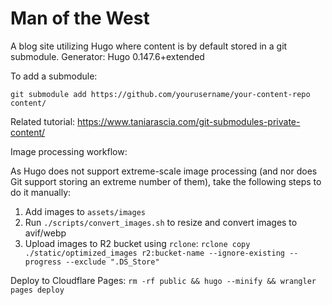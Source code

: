 # Man of the West

A blog site utilizing Hugo where content is by default stored in a git submodule. Generator: Hugo 0.147.6+extended

To add a submodule:

```git submodule add https://github.com/yourusername/your-content-repo content/```

Related tutorial: https://www.taniarascia.com/git-submodules-private-content/

Image processing workflow:

As Hugo does not support extreme-scale image processing (and nor does Git support storing an extreme number of them), take the following steps to do it manually:

1. Add images to `assets/images`
2. Run `./scripts/convert_images.sh` to resize and convert images to avif/webp
3. Upload images to R2 bucket using `rclone`:
```rclone copy ./static/optimized_images r2:bucket-name --ignore-existing --progress --exclude ".DS_Store"```

Deploy to Cloudflare Pages:
```rm -rf public && hugo --minify && wrangler pages deploy```
